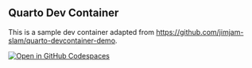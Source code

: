 ## Quarto Dev Container

This is a sample dev container adapted from <https://github.com/jimjam-slam/quarto-devcontainer-demo>.

[![Open in GitHub Codespaces](https://github.com/codespaces/badge.svg)](https://codespaces.new/cynthiahqy/demo-quarto-container?quickstart=1)